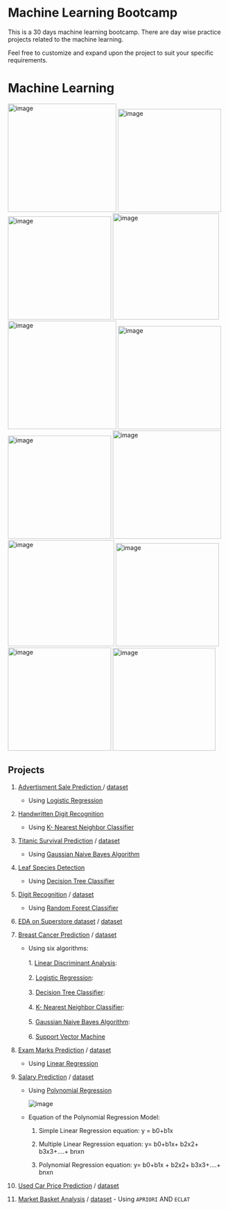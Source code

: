 # Machine Learning Bootcamp
This is a 30 days machine learning bootcamp. There are day wise practice projects related to the machine learning.

Feel free to customize and expand upon the project to suit your specific requirements.

# Machine Learning

<img width="250" alt="image" src="https://github.com/thisarakaushan/Machine-Learning-Bootcamp/assets/125348115/0466ddf3-0815-4b80-94e1-5ec0ff2823d8">

<img width="238" alt="image" src="https://github.com/thisarakaushan/Machine-Learning-Bootcamp/assets/125348115/064dccfc-f161-4e05-80b1-e785c38e47d2">

<img width="238" alt="image" src="https://github.com/thisarakaushan/Machine-Learning-Bootcamp/assets/125348115/cea43bda-3de0-4fd9-b912-e9cb404eba70">

<img width="245" alt="image" src="https://github.com/thisarakaushan/Machine-Learning-Bootcamp/assets/125348115/9c028aeb-8445-4a40-9c26-36caebebfbc8">

<img width="250" alt="image" src="https://github.com/thisarakaushan/Machine-Learning-Bootcamp/assets/125348115/c1396967-049f-45e9-9bc4-cefeeea8fc72">

<img width="238" alt="image" src="https://github.com/thisarakaushan/Machine-Learning-Bootcamp/assets/125348115/db344626-c67f-4b98-a5b9-8315f5700467">

<img width="238" alt="image" src="https://github.com/thisarakaushan/Machine-Learning-Bootcamp/assets/125348115/14d7a185-a6e7-4ba0-a7b2-002584099c99">

<img width="250" alt="image" src="https://github.com/thisarakaushan/Machine-Learning-Bootcamp/assets/125348115/b3514a39-6554-4f43-8930-018aeead325b">

<img width="245" alt="image" src="https://github.com/thisarakaushan/Machine-Learning-Bootcamp/assets/125348115/37faeb71-69f3-4ffd-8510-e13fbc246729">

<img width="238" alt="image" src="https://github.com/thisarakaushan/Machine-Learning-Bootcamp/assets/125348115/2a2fdb31-f8a7-4b49-a2c0-23e8c934f809">

<img width="238" alt="image" src="https://github.com/thisarakaushan/Machine-Learning-Bootcamp/assets/125348115/b676acb3-852b-4cf8-9a29-211cd9834728">

<img width="237" alt="image" src="https://github.com/thisarakaushan/Machine-Learning-Bootcamp/assets/125348115/cb3419ec-d596-4dce-b818-70ccdfdd0c94">


## Projects

1. [Advertisment Sale Prediction ](./notebooks/Ad.%20Sales%20Prediction.ipynb) / [dataset](./datasets/Ad.%20Sales%20Prediction.csv)
   
   - Using [Logistic Regression](https://scikit-learn.org/stable/modules/generated/sklearn.linear_model.LogisticRegression.html)
     
2. [Handwritten Digit Recognition](./notebooks/Handwritten_Digit_Recognition.ipynb)
   
   - Using  [K- Nearest Neighbor Classifier](https://scikit-learn.org/stable/modules/generated/sklearn.neighbors.KNeighborsClassifier.html)
    
3. [Titanic Survival Prediction](./notebooks/Titanic%20Survival%20Prediction_NavieBayes.ipynb) / [dataset](./datasets/titanic.csv)
   
   - Using [Gaussian Naive Bayes Algorithm](https://scikit-learn.org/stable/modules/naive_bayes.html)
  
4. [Leaf Species Detection](./notebooks/Leaf%20Species%20Detection.ipynb)

   - Using [Decision Tree Classifier](https://scikit-learn.org/stable/modules/tree.html)

5. [Digit Recognition](./notebooks/Digit%20Recognition_Random%20Forest.ipynb) / [dataset](./datasets/digit_recognition)
   
   - Using  [Random Forest Classifier](https://scikit-learn.org/stable/modules/generated/sklearn.ensemble.RandomForestClassifier.html)

6. [EDA on Superstore dataset](./notebooks/EDA%20on%20Superstore%20dataset.ipynb) / [dataset](//datasets/Superstore.csv)

7. [Breast Cancer Prediction](./notebooks/Breast%20Cancer%20Detection_various%20ML%20algorithms.ipynb) / [dataset](//datasets/breast_cancer.csv)

   - Using six algorithms:<br>     
           1. [Linear Discriminant Analysis](https://scikit-learn.org/stable/modules/generated/sklearn.discriminant_analysis.LinearDiscriminantAnalysis.html):<br>  
           2. [Logistic Regression](https://scikit-learn.org/stable/modules/generated/sklearn.linear_model.LogisticRegression.html):<br>  
           3. [Decision Tree Classifier](https://scikit-learn.org/stable/modules/generated/sklearn.tree.DecisionTreeClassifier.html):<br>  
           4. [K- Nearest Neighbor Classifier](https://scikit-learn.org/stable/modules/generated/sklearn.neighbors.KNeighborsClassifier.html):<br>  
           5. [Gaussian Naive Bayes Algorithm](https://scikit-learn.org/stable/modules/naive_bayes.html):<br>  
           6. [Support Vector Machine](https://scikit-learn.org/stable/modules/generated/sklearn.svm.LinearSVC.html)

8. [Exam Marks Prediction](./notebooks/Exam%20Marks%20Prediction_Linear%20Regression.ipynb) / [dataset](./datasets/Exam%20marks.csv)

   - Using [Linear Regression](https://scikit-learn.org/stable/modules/generated/sklearn.linear_model.LinearRegression.html)

9. [Salary Prediction](./notebooks/Salary%20Predict_Polynomial%20Regression.ipynb) / [dataset](./datasets/Salaries.csv)

    - Using [Polynomial Regression](https://www.javatpoint.com/machine-learning-polynomial-regression)
      
      ![image](https://github.com/thisarakaushan/Machine-Learning-Bootcamp/assets/125348115/9d08d9bf-da71-468f-bd04-3064ab613e35)
    - Equation of the Polynomial Regression Model:
      
         1. Simple Linear Regression equation:    y = b0+b1x        

         2. Multiple Linear Regression equation:  y= b0+b1x+ b2x2+ b3x3+....+ bnxn        

         3. Polynomial Regression equation:       y= b0+b1x + b2x2+ b3x3+....+ bnxn         

10. [Used Car Price Prediction](./notebooks/Car%20Price%20Prediction_Regression%20models.ipynb) / [dataset](./datasets/car_dataset.csv)

11. [Market Basket Analysis](https://github.com/thisarakaushan/Machine-Learning-Bootcamp/tree/main/notebooks/Market%20Basket%20Analysis) / [dataset](./datasets/store_data.csv)
         - Using ```APRIORI``` AND ```ECLAT```

